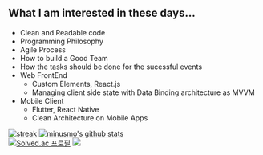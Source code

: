 ## What I am interested in these days...
- Clean and Readable code
- Programming Philosophy
- Agile Process
- How to build a Good Team
- How the tasks should be done for the sucessful events
- Web FrontEnd
  - Custom Elements, React.js
  - Managing client side state with Data Binding architecture as MVVM
- Mobile Client
  - Flutter, React Native
  - Clean Architecture on Mobile Apps


[![streak](https://github-readme-streak-stats.herokuapp.com/?user=minusmo&theme=java-dark)](https://github.com/minusmo) 
[![minusmo's github stats](https://github-readme-stats.vercel.app/api?username=minusmo&show_icons=true&theme=codeSTACKr)](https://github.com/minusmo)  
[![Solved.ac
프로필](http://mazassumnida.wtf/api/v2/generate_badge?boj=minusmo)](https://solved.ac/minusmo) 
<img src="http://mazandi.herokuapp.com/api?handle=minusmo&theme=cold"/>
